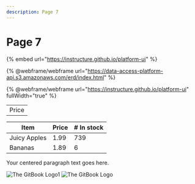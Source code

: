 ```yaml
---
description: Page 7
---
```


# Page 7

{% embed url="https://instructure.github.io/platform-ui" %}

{% @webframe/webframe url="https://data-access-platform-api.s3.amazonaws.com/erd/index.html" %}

{% @webframe/webframe url="https://instructure.github.io/platform-ui" fullWidth="true" %}

|       |
| :---: |
| Price |

| Item         | Price | # In stock |
| ------------ | ----- | ---------- |
| Juicy Apples | 1.99  | 739        |
| Bananas      | 1.89  | 6          |

Your centered paragraph text goes here.

![The GitBook Logo1]() ![The GitBook Logo]()
